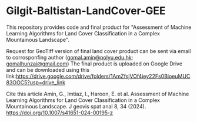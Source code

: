# Gilgit-Baltistan-LandCover-GEE
This repository provides code and final product for "Assessment of Machine Learning Algorithms for Land Cover Classification in a Complex Mountainous Landscape".

Request for GeoTiff version of final land cover product can be sent via email to corrosponfing author (gomal.amin@polyu.edu.hk; gomalhunzai@gmail.com)
The final product is uploaded on Google Drive and can be downloaded using this link:https://drive.google.com/drive/folders/1AmZfsjVOf4iey22Fs0BioeuMUC83OOC5?usp=drive_link

Cite this article
Amin, G., Imtiaz, I., Haroon, E. et al. Assessment of Machine Learning Algorithms for Land Cover Classification in a Complex Mountainous Landscape. J geovis spat anal 8, 34 (2024). https://doi.org/10.1007/s41651-024-00195-z
